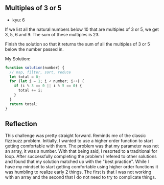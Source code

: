 ## Multiples of 3 or 5

- kyu: 6

If we list all the natural numbers below 10 that are multiples of 3 or 5, we get 3, 5, 6 and 9. The sum of these multiples is 23.

Finish the solution so that it returns the sum of all the multiples of 3 or 5 below the number passed in.

My Solution:

```javascript
function solution(number) {
  // map, filter, sort, reduce
  let total = 0;
  for (let i = 1; i < number; i++) {
    if (i % 3 == 0 || i % 5 == 0) {
      total += i;
    }
  }
  return total;
}
```

## Reflection

This challenge was pretty straight forward. Reminds me of the classic fizzbuzz problem. Initially, I wanted to use a higher order function to start getting comfortable with them. The problem was that my parameter was not an array, it was a number. With that being said, I resorted to a traditional for loop. After successfully completing the problem I refered to other solutions and found that my solution matched up with the "best practice". While I have my mindset to start getting comfortable using higher order functions it was humbling to realize early 2 things. The first is that I was not working with an array and the second that I do not need to try to complicate things.

<!-- This challenge wasn't to difficult. I rationalized this problem with a similar lab I did called
Mars Rover from Ironhack. Similarly I had to keep track of where I was on a 2D Grid. I remember
that I had an object that kept track of N, S, E, W so i applied the same logic. I did get stuck and
had to look for some help and found [Snail](https://www.youtube.com/watch?v=EWYrxOsBX58) that was perfect explaination to my positioning difficulties. Essentially, I created an object where I kept track of my row
& Col upper and Lower bounds to trace my path as a snail. Worked to perfection. -->
